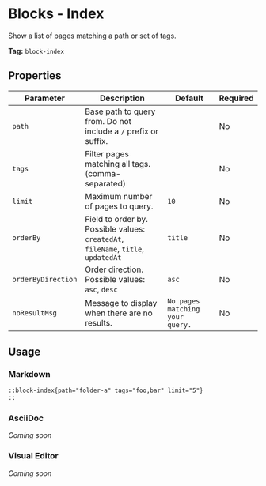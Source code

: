 # Blocks - Index

Show a list of pages matching a path or set of tags.

**Tag:** `block-index`

## Properties

| Parameter | Description | Default | Required |
|---|---|---|---|
| `path` | Base path to query from. Do not include a `/` prefix or suffix. |  | No |
| `tags` | Filter pages matching all tags. (comma-separated) |  | No |
| `limit` | Maximum number of pages to query. | `10` | No |
| `orderBy` | Field to order by. Possible values: `createdAt`, `fileName`, `title`, `updatedAt` | `title` | No |
| `orderByDirection` | Order direction. Possible values: `asc`, `desc` | `asc` | No |
| `noResultMsg` | Message to display when there are no results. | `No pages matching your query.` | No |

## Usage

### Markdown

```markdown
::block-index{path="folder-a" tags="foo,bar" limit="5"}
::
```

### AsciiDoc

*Coming soon*

### Visual Editor

*Coming soon*